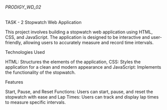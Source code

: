 ###### PRODIGY_WD_02
TASK - 2
Stopwatch Web Application

This project involves building a stopwatch web application using HTML, CSS, and JavaScript. The application is designed to be interactive and user-friendly, allowing users to accurately measure and record time intervals.

Technologies Used

HTML: Structures the elements of the application, CSS: Styles the application for a clean and modern appearance and JavaScript: Implements the functionality of the stopwatch.

Features

Start, Pause, and Reset Functions: Users can start, pause, and reset the stopwatch with ease and Lap Times: Users can track and display lap times to measure specific intervals.

